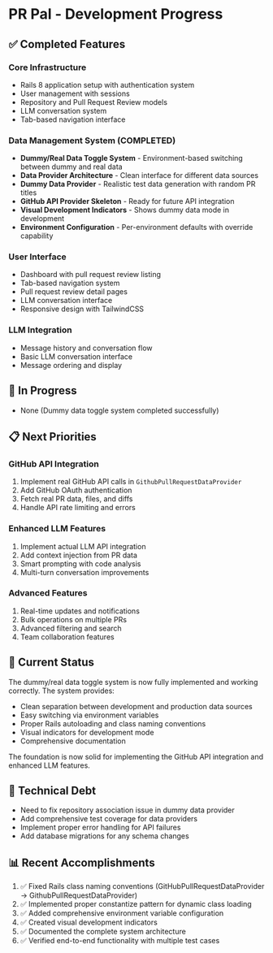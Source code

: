 # PR Pal - Development Progress

## ✅ Completed Features

### Core Infrastructure

- Rails 8 application setup with authentication system
- User management with sessions
- Repository and Pull Request Review models
- LLM conversation system
- Tab-based navigation interface

### Data Management System (COMPLETED)

- **Dummy/Real Data Toggle System** - Environment-based switching between dummy and real data
- **Data Provider Architecture** - Clean interface for different data sources
- **Dummy Data Provider** - Realistic test data generation with random PR titles
- **GitHub API Provider Skeleton** - Ready for future API integration
- **Visual Development Indicators** - Shows dummy data mode in development
- **Environment Configuration** - Per-environment defaults with override capability

### User Interface

- Dashboard with pull request review listing
- Tab-based navigation system
- Pull request review detail pages
- LLM conversation interface
- Responsive design with TailwindCSS

### LLM Integration

- Message history and conversation flow
- Basic LLM conversation interface
- Message ordering and display

## 🚧 In Progress

- None (Dummy data toggle system completed successfully)

## 📋 Next Priorities

### GitHub API Integration

1. Implement real GitHub API calls in `GithubPullRequestDataProvider`
2. Add GitHub OAuth authentication
3. Fetch real PR data, files, and diffs
4. Handle API rate limiting and errors

### Enhanced LLM Features

1. Implement actual LLM API integration
2. Add context injection from PR data
3. Smart prompting with code analysis
4. Multi-turn conversation improvements

### Advanced Features

1. Real-time updates and notifications
2. Bulk operations on multiple PRs
3. Advanced filtering and search
4. Team collaboration features

## 🎯 Current Status

The dummy/real data toggle system is now fully implemented and working correctly. The system provides:

- Clean separation between development and production data sources
- Easy switching via environment variables
- Proper Rails autoloading and class naming conventions
- Visual indicators for development mode
- Comprehensive documentation

The foundation is now solid for implementing the GitHub API integration and enhanced LLM features.

## 🔧 Technical Debt

- Need to fix repository association issue in dummy data provider
- Add comprehensive test coverage for data providers
- Implement proper error handling for API failures
- Add database migrations for any schema changes

## 📊 Recent Accomplishments

1. ✅ Fixed Rails class naming conventions (GitHubPullRequestDataProvider → GithubPullRequestDataProvider)
2. ✅ Implemented proper constantize pattern for dynamic class loading
3. ✅ Added comprehensive environment variable configuration
4. ✅ Created visual development indicators
5. ✅ Documented the complete system architecture
6. ✅ Verified end-to-end functionality with multiple test cases
